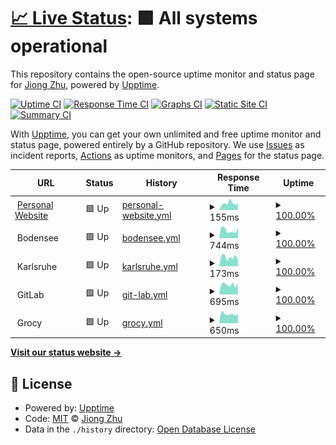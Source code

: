 # [📈 Live Status](https://upptime.jiongzhu.net): <!--live status--> **🟩 All systems operational**

This repository contains the open-source uptime monitor and status page for [Jiong Zhu](https://www.jiongzhu.net), powered by [Upptime](https://github.com/upptime/upptime).

[![Uptime CI](https://github.com/jiong-zhu/upptime/workflows/Uptime%20CI/badge.svg)](https://github.com/jiong-zhu/upptime/actions?query=workflow%3A%22Uptime+CI%22)
[![Response Time CI](https://github.com/jiong-zhu/upptime/workflows/Response%20Time%20CI/badge.svg)](https://github.com/jiong-zhu/upptime/actions?query=workflow%3A%22Response+Time+CI%22)
[![Graphs CI](https://github.com/jiong-zhu/upptime/workflows/Graphs%20CI/badge.svg)](https://github.com/jiong-zhu/upptime/actions?query=workflow%3A%22Graphs+CI%22)
[![Static Site CI](https://github.com/jiong-zhu/upptime/workflows/Static%20Site%20CI/badge.svg)](https://github.com/jiong-zhu/upptime/actions?query=workflow%3A%22Static+Site+CI%22)
[![Summary CI](https://github.com/jiong-zhu/upptime/workflows/Summary%20CI/badge.svg)](https://github.com/jiong-zhu/upptime/actions?query=workflow%3A%22Summary+CI%22)

With [Upptime](https://upptime.js.org), you can get your own unlimited and free uptime monitor and status page, powered entirely by a GitHub repository. We use [Issues](https://github.com/jiong-zhu/upptime/issues) as incident reports, [Actions](https://github.com/jiong-zhu/upptime/actions) as uptime monitors, and [Pages](https://upptime.jiongzhu.net) for the status page.

<!--start: status pages-->
<!-- This summary is generated by Upptime (https://github.com/upptime/upptime) -->
<!-- Do not edit this manually, your changes will be overwritten -->
<!-- prettier-ignore -->
| URL | Status | History | Response Time | Uptime |
| --- | ------ | ------- | ------------- | ------ |
| <img alt="" src="https://icons.duckduckgo.com/ip3/www.jiongzhu.net.ico" height="13"> [Personal Website](https://www.jiongzhu.net) | 🟩 Up | [personal-website.yml](https://github.com/jiong-zhu/upptime/commits/HEAD/history/personal-website.yml) | <details><summary><img alt="Response time graph" src="./graphs/personal-website/response-time-week.png" height="20"> 155ms</summary><br><a href="https://upptime.jiongzhu.net/history/personal-website"><img alt="Response time 183" src="https://img.shields.io/endpoint?url=https%3A%2F%2Fraw.githubusercontent.com%2Fjiong-zhu%2Fupptime%2FHEAD%2Fapi%2Fpersonal-website%2Fresponse-time.json"></a><br><a href="https://upptime.jiongzhu.net/history/personal-website"><img alt="24-hour response time 137" src="https://img.shields.io/endpoint?url=https%3A%2F%2Fraw.githubusercontent.com%2Fjiong-zhu%2Fupptime%2FHEAD%2Fapi%2Fpersonal-website%2Fresponse-time-day.json"></a><br><a href="https://upptime.jiongzhu.net/history/personal-website"><img alt="7-day response time 155" src="https://img.shields.io/endpoint?url=https%3A%2F%2Fraw.githubusercontent.com%2Fjiong-zhu%2Fupptime%2FHEAD%2Fapi%2Fpersonal-website%2Fresponse-time-week.json"></a><br><a href="https://upptime.jiongzhu.net/history/personal-website"><img alt="30-day response time 161" src="https://img.shields.io/endpoint?url=https%3A%2F%2Fraw.githubusercontent.com%2Fjiong-zhu%2Fupptime%2FHEAD%2Fapi%2Fpersonal-website%2Fresponse-time-month.json"></a><br><a href="https://upptime.jiongzhu.net/history/personal-website"><img alt="1-year response time 183" src="https://img.shields.io/endpoint?url=https%3A%2F%2Fraw.githubusercontent.com%2Fjiong-zhu%2Fupptime%2FHEAD%2Fapi%2Fpersonal-website%2Fresponse-time-year.json"></a></details> | <details><summary><a href="https://upptime.jiongzhu.net/history/personal-website">100.00%</a></summary><a href="https://upptime.jiongzhu.net/history/personal-website"><img alt="All-time uptime 99.97%" src="https://img.shields.io/endpoint?url=https%3A%2F%2Fraw.githubusercontent.com%2Fjiong-zhu%2Fupptime%2FHEAD%2Fapi%2Fpersonal-website%2Fuptime.json"></a><br><a href="https://upptime.jiongzhu.net/history/personal-website"><img alt="24-hour uptime 100.00%" src="https://img.shields.io/endpoint?url=https%3A%2F%2Fraw.githubusercontent.com%2Fjiong-zhu%2Fupptime%2FHEAD%2Fapi%2Fpersonal-website%2Fuptime-day.json"></a><br><a href="https://upptime.jiongzhu.net/history/personal-website"><img alt="7-day uptime 100.00%" src="https://img.shields.io/endpoint?url=https%3A%2F%2Fraw.githubusercontent.com%2Fjiong-zhu%2Fupptime%2FHEAD%2Fapi%2Fpersonal-website%2Fuptime-week.json"></a><br><a href="https://upptime.jiongzhu.net/history/personal-website"><img alt="30-day uptime 100.00%" src="https://img.shields.io/endpoint?url=https%3A%2F%2Fraw.githubusercontent.com%2Fjiong-zhu%2Fupptime%2FHEAD%2Fapi%2Fpersonal-website%2Fuptime-month.json"></a><br><a href="https://upptime.jiongzhu.net/history/personal-website"><img alt="1-year uptime 99.97%" src="https://img.shields.io/endpoint?url=https%3A%2F%2Fraw.githubusercontent.com%2Fjiong-zhu%2Fupptime%2FHEAD%2Fapi%2Fpersonal-website%2Fuptime-year.json"></a></details>
| <img alt="" src="https://icons.duckduckgo.com/ip3/null.ico" height="13"> Bodensee | 🟩 Up | [bodensee.yml](https://github.com/jiong-zhu/upptime/commits/HEAD/history/bodensee.yml) | <details><summary><img alt="Response time graph" src="./graphs/bodensee/response-time-week.png" height="20"> 744ms</summary><br><a href="https://upptime.jiongzhu.net/history/bodensee"><img alt="Response time 579" src="https://img.shields.io/endpoint?url=https%3A%2F%2Fraw.githubusercontent.com%2Fjiong-zhu%2Fupptime%2FHEAD%2Fapi%2Fbodensee%2Fresponse-time.json"></a><br><a href="https://upptime.jiongzhu.net/history/bodensee"><img alt="24-hour response time 1002" src="https://img.shields.io/endpoint?url=https%3A%2F%2Fraw.githubusercontent.com%2Fjiong-zhu%2Fupptime%2FHEAD%2Fapi%2Fbodensee%2Fresponse-time-day.json"></a><br><a href="https://upptime.jiongzhu.net/history/bodensee"><img alt="7-day response time 744" src="https://img.shields.io/endpoint?url=https%3A%2F%2Fraw.githubusercontent.com%2Fjiong-zhu%2Fupptime%2FHEAD%2Fapi%2Fbodensee%2Fresponse-time-week.json"></a><br><a href="https://upptime.jiongzhu.net/history/bodensee"><img alt="30-day response time 756" src="https://img.shields.io/endpoint?url=https%3A%2F%2Fraw.githubusercontent.com%2Fjiong-zhu%2Fupptime%2FHEAD%2Fapi%2Fbodensee%2Fresponse-time-month.json"></a><br><a href="https://upptime.jiongzhu.net/history/bodensee"><img alt="1-year response time 579" src="https://img.shields.io/endpoint?url=https%3A%2F%2Fraw.githubusercontent.com%2Fjiong-zhu%2Fupptime%2FHEAD%2Fapi%2Fbodensee%2Fresponse-time-year.json"></a></details> | <details><summary><a href="https://upptime.jiongzhu.net/history/bodensee">100.00%</a></summary><a href="https://upptime.jiongzhu.net/history/bodensee"><img alt="All-time uptime 99.72%" src="https://img.shields.io/endpoint?url=https%3A%2F%2Fraw.githubusercontent.com%2Fjiong-zhu%2Fupptime%2FHEAD%2Fapi%2Fbodensee%2Fuptime.json"></a><br><a href="https://upptime.jiongzhu.net/history/bodensee"><img alt="24-hour uptime 100.00%" src="https://img.shields.io/endpoint?url=https%3A%2F%2Fraw.githubusercontent.com%2Fjiong-zhu%2Fupptime%2FHEAD%2Fapi%2Fbodensee%2Fuptime-day.json"></a><br><a href="https://upptime.jiongzhu.net/history/bodensee"><img alt="7-day uptime 100.00%" src="https://img.shields.io/endpoint?url=https%3A%2F%2Fraw.githubusercontent.com%2Fjiong-zhu%2Fupptime%2FHEAD%2Fapi%2Fbodensee%2Fuptime-week.json"></a><br><a href="https://upptime.jiongzhu.net/history/bodensee"><img alt="30-day uptime 99.42%" src="https://img.shields.io/endpoint?url=https%3A%2F%2Fraw.githubusercontent.com%2Fjiong-zhu%2Fupptime%2FHEAD%2Fapi%2Fbodensee%2Fuptime-month.json"></a><br><a href="https://upptime.jiongzhu.net/history/bodensee"><img alt="1-year uptime 99.72%" src="https://img.shields.io/endpoint?url=https%3A%2F%2Fraw.githubusercontent.com%2Fjiong-zhu%2Fupptime%2FHEAD%2Fapi%2Fbodensee%2Fuptime-year.json"></a></details>
| <img alt="" src="https://icons.duckduckgo.com/ip3/null.ico" height="13"> Karlsruhe | 🟩 Up | [karlsruhe.yml](https://github.com/jiong-zhu/upptime/commits/HEAD/history/karlsruhe.yml) | <details><summary><img alt="Response time graph" src="./graphs/karlsruhe/response-time-week.png" height="20"> 173ms</summary><br><a href="https://upptime.jiongzhu.net/history/karlsruhe"><img alt="Response time 71" src="https://img.shields.io/endpoint?url=https%3A%2F%2Fraw.githubusercontent.com%2Fjiong-zhu%2Fupptime%2FHEAD%2Fapi%2Fkarlsruhe%2Fresponse-time.json"></a><br><a href="https://upptime.jiongzhu.net/history/karlsruhe"><img alt="24-hour response time 117" src="https://img.shields.io/endpoint?url=https%3A%2F%2Fraw.githubusercontent.com%2Fjiong-zhu%2Fupptime%2FHEAD%2Fapi%2Fkarlsruhe%2Fresponse-time-day.json"></a><br><a href="https://upptime.jiongzhu.net/history/karlsruhe"><img alt="7-day response time 173" src="https://img.shields.io/endpoint?url=https%3A%2F%2Fraw.githubusercontent.com%2Fjiong-zhu%2Fupptime%2FHEAD%2Fapi%2Fkarlsruhe%2Fresponse-time-week.json"></a><br><a href="https://upptime.jiongzhu.net/history/karlsruhe"><img alt="30-day response time 185" src="https://img.shields.io/endpoint?url=https%3A%2F%2Fraw.githubusercontent.com%2Fjiong-zhu%2Fupptime%2FHEAD%2Fapi%2Fkarlsruhe%2Fresponse-time-month.json"></a><br><a href="https://upptime.jiongzhu.net/history/karlsruhe"><img alt="1-year response time 71" src="https://img.shields.io/endpoint?url=https%3A%2F%2Fraw.githubusercontent.com%2Fjiong-zhu%2Fupptime%2FHEAD%2Fapi%2Fkarlsruhe%2Fresponse-time-year.json"></a></details> | <details><summary><a href="https://upptime.jiongzhu.net/history/karlsruhe">100.00%</a></summary><a href="https://upptime.jiongzhu.net/history/karlsruhe"><img alt="All-time uptime 99.91%" src="https://img.shields.io/endpoint?url=https%3A%2F%2Fraw.githubusercontent.com%2Fjiong-zhu%2Fupptime%2FHEAD%2Fapi%2Fkarlsruhe%2Fuptime.json"></a><br><a href="https://upptime.jiongzhu.net/history/karlsruhe"><img alt="24-hour uptime 100.00%" src="https://img.shields.io/endpoint?url=https%3A%2F%2Fraw.githubusercontent.com%2Fjiong-zhu%2Fupptime%2FHEAD%2Fapi%2Fkarlsruhe%2Fuptime-day.json"></a><br><a href="https://upptime.jiongzhu.net/history/karlsruhe"><img alt="7-day uptime 100.00%" src="https://img.shields.io/endpoint?url=https%3A%2F%2Fraw.githubusercontent.com%2Fjiong-zhu%2Fupptime%2FHEAD%2Fapi%2Fkarlsruhe%2Fuptime-week.json"></a><br><a href="https://upptime.jiongzhu.net/history/karlsruhe"><img alt="30-day uptime 99.47%" src="https://img.shields.io/endpoint?url=https%3A%2F%2Fraw.githubusercontent.com%2Fjiong-zhu%2Fupptime%2FHEAD%2Fapi%2Fkarlsruhe%2Fuptime-month.json"></a><br><a href="https://upptime.jiongzhu.net/history/karlsruhe"><img alt="1-year uptime 99.91%" src="https://img.shields.io/endpoint?url=https%3A%2F%2Fraw.githubusercontent.com%2Fjiong-zhu%2Fupptime%2FHEAD%2Fapi%2Fkarlsruhe%2Fuptime-year.json"></a></details>
| <img alt="" src="https://icons.duckduckgo.com/ip3/null.ico" height="13"> GitLab | 🟩 Up | [git-lab.yml](https://github.com/jiong-zhu/upptime/commits/HEAD/history/git-lab.yml) | <details><summary><img alt="Response time graph" src="./graphs/git-lab/response-time-week.png" height="20"> 695ms</summary><br><a href="https://upptime.jiongzhu.net/history/git-lab"><img alt="Response time 648" src="https://img.shields.io/endpoint?url=https%3A%2F%2Fraw.githubusercontent.com%2Fjiong-zhu%2Fupptime%2FHEAD%2Fapi%2Fgit-lab%2Fresponse-time.json"></a><br><a href="https://upptime.jiongzhu.net/history/git-lab"><img alt="24-hour response time 754" src="https://img.shields.io/endpoint?url=https%3A%2F%2Fraw.githubusercontent.com%2Fjiong-zhu%2Fupptime%2FHEAD%2Fapi%2Fgit-lab%2Fresponse-time-day.json"></a><br><a href="https://upptime.jiongzhu.net/history/git-lab"><img alt="7-day response time 695" src="https://img.shields.io/endpoint?url=https%3A%2F%2Fraw.githubusercontent.com%2Fjiong-zhu%2Fupptime%2FHEAD%2Fapi%2Fgit-lab%2Fresponse-time-week.json"></a><br><a href="https://upptime.jiongzhu.net/history/git-lab"><img alt="30-day response time 849" src="https://img.shields.io/endpoint?url=https%3A%2F%2Fraw.githubusercontent.com%2Fjiong-zhu%2Fupptime%2FHEAD%2Fapi%2Fgit-lab%2Fresponse-time-month.json"></a><br><a href="https://upptime.jiongzhu.net/history/git-lab"><img alt="1-year response time 648" src="https://img.shields.io/endpoint?url=https%3A%2F%2Fraw.githubusercontent.com%2Fjiong-zhu%2Fupptime%2FHEAD%2Fapi%2Fgit-lab%2Fresponse-time-year.json"></a></details> | <details><summary><a href="https://upptime.jiongzhu.net/history/git-lab">100.00%</a></summary><a href="https://upptime.jiongzhu.net/history/git-lab"><img alt="All-time uptime 99.74%" src="https://img.shields.io/endpoint?url=https%3A%2F%2Fraw.githubusercontent.com%2Fjiong-zhu%2Fupptime%2FHEAD%2Fapi%2Fgit-lab%2Fuptime.json"></a><br><a href="https://upptime.jiongzhu.net/history/git-lab"><img alt="24-hour uptime 100.00%" src="https://img.shields.io/endpoint?url=https%3A%2F%2Fraw.githubusercontent.com%2Fjiong-zhu%2Fupptime%2FHEAD%2Fapi%2Fgit-lab%2Fuptime-day.json"></a><br><a href="https://upptime.jiongzhu.net/history/git-lab"><img alt="7-day uptime 100.00%" src="https://img.shields.io/endpoint?url=https%3A%2F%2Fraw.githubusercontent.com%2Fjiong-zhu%2Fupptime%2FHEAD%2Fapi%2Fgit-lab%2Fuptime-week.json"></a><br><a href="https://upptime.jiongzhu.net/history/git-lab"><img alt="30-day uptime 99.47%" src="https://img.shields.io/endpoint?url=https%3A%2F%2Fraw.githubusercontent.com%2Fjiong-zhu%2Fupptime%2FHEAD%2Fapi%2Fgit-lab%2Fuptime-month.json"></a><br><a href="https://upptime.jiongzhu.net/history/git-lab"><img alt="1-year uptime 99.74%" src="https://img.shields.io/endpoint?url=https%3A%2F%2Fraw.githubusercontent.com%2Fjiong-zhu%2Fupptime%2FHEAD%2Fapi%2Fgit-lab%2Fuptime-year.json"></a></details>
| <img alt="" src="https://icons.duckduckgo.com/ip3/null.ico" height="13"> Grocy | 🟩 Up | [grocy.yml](https://github.com/jiong-zhu/upptime/commits/HEAD/history/grocy.yml) | <details><summary><img alt="Response time graph" src="./graphs/grocy/response-time-week.png" height="20"> 650ms</summary><br><a href="https://upptime.jiongzhu.net/history/grocy"><img alt="Response time 649" src="https://img.shields.io/endpoint?url=https%3A%2F%2Fraw.githubusercontent.com%2Fjiong-zhu%2Fupptime%2FHEAD%2Fapi%2Fgrocy%2Fresponse-time.json"></a><br><a href="https://upptime.jiongzhu.net/history/grocy"><img alt="24-hour response time 658" src="https://img.shields.io/endpoint?url=https%3A%2F%2Fraw.githubusercontent.com%2Fjiong-zhu%2Fupptime%2FHEAD%2Fapi%2Fgrocy%2Fresponse-time-day.json"></a><br><a href="https://upptime.jiongzhu.net/history/grocy"><img alt="7-day response time 650" src="https://img.shields.io/endpoint?url=https%3A%2F%2Fraw.githubusercontent.com%2Fjiong-zhu%2Fupptime%2FHEAD%2Fapi%2Fgrocy%2Fresponse-time-week.json"></a><br><a href="https://upptime.jiongzhu.net/history/grocy"><img alt="30-day response time 666" src="https://img.shields.io/endpoint?url=https%3A%2F%2Fraw.githubusercontent.com%2Fjiong-zhu%2Fupptime%2FHEAD%2Fapi%2Fgrocy%2Fresponse-time-month.json"></a><br><a href="https://upptime.jiongzhu.net/history/grocy"><img alt="1-year response time 649" src="https://img.shields.io/endpoint?url=https%3A%2F%2Fraw.githubusercontent.com%2Fjiong-zhu%2Fupptime%2FHEAD%2Fapi%2Fgrocy%2Fresponse-time-year.json"></a></details> | <details><summary><a href="https://upptime.jiongzhu.net/history/grocy">100.00%</a></summary><a href="https://upptime.jiongzhu.net/history/grocy"><img alt="All-time uptime 99.73%" src="https://img.shields.io/endpoint?url=https%3A%2F%2Fraw.githubusercontent.com%2Fjiong-zhu%2Fupptime%2FHEAD%2Fapi%2Fgrocy%2Fuptime.json"></a><br><a href="https://upptime.jiongzhu.net/history/grocy"><img alt="24-hour uptime 100.00%" src="https://img.shields.io/endpoint?url=https%3A%2F%2Fraw.githubusercontent.com%2Fjiong-zhu%2Fupptime%2FHEAD%2Fapi%2Fgrocy%2Fuptime-day.json"></a><br><a href="https://upptime.jiongzhu.net/history/grocy"><img alt="7-day uptime 100.00%" src="https://img.shields.io/endpoint?url=https%3A%2F%2Fraw.githubusercontent.com%2Fjiong-zhu%2Fupptime%2FHEAD%2Fapi%2Fgrocy%2Fuptime-week.json"></a><br><a href="https://upptime.jiongzhu.net/history/grocy"><img alt="30-day uptime 99.44%" src="https://img.shields.io/endpoint?url=https%3A%2F%2Fraw.githubusercontent.com%2Fjiong-zhu%2Fupptime%2FHEAD%2Fapi%2Fgrocy%2Fuptime-month.json"></a><br><a href="https://upptime.jiongzhu.net/history/grocy"><img alt="1-year uptime 99.73%" src="https://img.shields.io/endpoint?url=https%3A%2F%2Fraw.githubusercontent.com%2Fjiong-zhu%2Fupptime%2FHEAD%2Fapi%2Fgrocy%2Fuptime-year.json"></a></details>

<!--end: status pages-->

[**Visit our status website →**](https://upptime.jiongzhu.net)

## 📄 License

- Powered by: [Upptime](https://github.com/upptime/upptime)
- Code: [MIT](./LICENSE) © [Jiong Zhu](https://www.jiongzhu.net)
- Data in the `./history` directory: [Open Database License](https://opendatacommons.org/licenses/odbl/1-0/)
